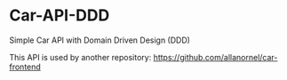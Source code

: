 # Car-API-DDD
Simple Car API with Domain Driven Design (DDD)

This API is used by another repository: https://github.com/allanornel/car-frontend 
